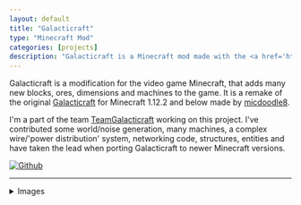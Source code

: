```yaml
---
layout: default
title: "Galacticraft"
type: "Minecraft Mod"
categories: [projects]
description: "Galacticraft is a Minecraft mod made with the <a href='https://fabricmc.net/'> Fabric Modloader</a>."
---
```

Galacticraft is a modification for the video game Minecraft, that adds many new blocks, ores, dimensions and machines to the game. It is a remake of the original [Galacticraft](https://github.com/TeamGalacticraft/Galacticraft-Legacy/) for Minecraft 1.12.2 and below made by [micdoodle8](https://micdoodle8.com/).

I'm a part of the team [TeamGalacticraft](https://github.com/TeamGalacticraft/) working on this project. I've contributed some world/noise generation, many machines, a complex wire/'power distribution' system, networking code, structures, entities and have taken the lead when porting Galacticraft to newer Minecraft versions.

[![Github](https://img.shields.io/badge/Github-Galacticraft-blue?logo=github&style=for-the-badge)](https://github.com/TeamGalacticraft/Galacticraft/)

-----------------------

<details markdown=1>
<summary>Images</summary>

![Aliens](/assets/images/galacticraft/aliens.png)
![Entity](/assets/images/galacticraft/entity.png)
![Rocket](/assets/images/galacticraft/rocket.png)
![Structure](/assets/images/galacticraft/moon_ruins.png)
![Structure 2](/assets/images/galacticraft/moon_village.png)

</details>